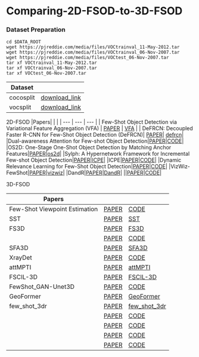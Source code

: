 # Comparing-2D-FSOD-to-3D-FSOD

### Dataset Preparation
```
cd $DATA_ROOT
wget https://pjreddie.com/media/files/VOCtrainval_11-May-2012.tar
wget https://pjreddie.com/media/files/VOCtrainval_06-Nov-2007.tar
wget https://pjreddie.com/media/files/VOCtest_06-Nov-2007.tar
tar xf VOCtrainval_11-May-2012.tar
tar xf VOCtrainval_06-Nov-2007.tar
tar xf VOCtest_06-Nov-2007.tar
```


|Dataset||
| --- |--- |
|cocosplit|[download_link](https://drive.google.com/file/d/1T_cYLxNqYlbnFNJt8IVvT7ZkWb5c0esj/view?usp=sharing)|
|vocsplit|[download_link](https://drive.google.com/file/d/1BpDDqJ0p-fQAFN_pthn2gqiK5nWGJ-1a/view?usp=sharing)|


2D-FSOD
|Papers| | |
| --- | --- | --- | 
| Few-Shot Object Detection via Variational Feature Aggregation (VFA) | [PAPER](https://arxiv.org/pdf/2301.13411.pdf) | [VFA](https://github.com/csuhan/VFA) | 
| DeFRCN: Decoupled Faster R-CNN for Few-Shot Object Detection (DeFRCN)| [PAPER](https://arxiv.org/pdf/2108.09017.pdf)| [defrcn](https://github.com/er-muyue/DeFRCN)|
|Dual-awareness Attention for Few-shot Object Detection|[PAPER]()|[CODE](https://github.com/Tung-I/Dual-awareness-Attention-for-Few-shot-Object-Detection)|
|OS2D: One-Stage One-Shot Object Detection by Matching Anchor Features|[PAPER]()|[os2d](https://github.com/aosokin/os2d/tree/master)|
|Sylph: A Hypernetwork Framework for Incremental Few-shot Object Detection|[PAPER]()|[ICPE](https://github.com/facebookresearch/sylph-few-shot-detection)|
|ICPE|[PAPER]()|[CODE](https://github.com/lxn96/ICPE/tree/main)|
|Dynamic Relevance Learning for Few-Shot Object Detection|[PAPER]()|[CODE](https://github.com/liuweijie19980216/DRL-for-FSOD)|
|VizWiz-FewShot|[PAPER]()|[vizwiz](https://github.com/alec-bell/vizwiz-fewshot/tree/master)|
|DandR|[PAPER]()|[DandR](https://github.com/ZYN-1101/DandR/tree/main)|
||[PAPER]()|[CODE]()|



3D-FSOD

|Papers| | |
| --- | --- | --- | 
|Few-Shot Viewpoint Estimation|[PAPER]()|[CODE](https://github.com/YoungXIAO13/FewShotViewpoint)|
|SST|[PAPER]()|[SST](https://github.com/tusen-ai/SST)|
|FS3D|[PAPER]()|[FS3D](https://github.com/CVMI-Lab/FS3D)|
||[PAPER]()|[CODE](https://github.com/CVMI-Lab/FS3D)|
|SFA3D|[PAPER]()|[SFA3D](https://github.com/maudzung/SFA3D)|
|XrayDet|[PAPER]()|[CODE](https://github.com/DIG-Beihang/XrayDetection)|
|attMPTI|[PAPER]()|[attMPTI](https://github.com/Na-Z/attMPTI)|
|FSCIL-3D|[PAPER]()|[FSCIL-3D](https://github.com/townim-faisal/FSCIL-3D)|
|FewShot_GAN-Unet3D|[PAPER]()|[CODE](https://github.com/arnab39/FewShot_GAN-Unet3D)|
|GeoFormer|[PAPER]()|[GeoFormer](https://github.com/VinAIResearch/GeoFormer)|
|few_shot_3dr|[PAPER]()|[few_shot_3dr](https://github.com/JeremyFisher/few_shot_3dr)|
||[PAPER]()|[CODE]()|
||[PAPER]()|[CODE]()|
||[PAPER]()|[CODE]()|
||[PAPER]()|[CODE]()|


